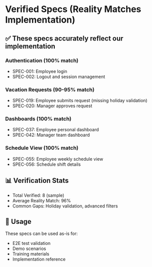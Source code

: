 # Verified Specs (Reality Matches Implementation)

## ✅ These specs accurately reflect our implementation

### Authentication (100% match)
- SPEC-001: Employee login
- SPEC-002: Logout and session management

### Vacation Requests (90-95% match)
- SPEC-019: Employee submits request (missing holiday validation)
- SPEC-020: Manager approves request

### Dashboards (100% match)
- SPEC-037: Employee personal dashboard
- SPEC-042: Manager team dashboard

### Schedule View (100% match)
- SPEC-055: Employee weekly schedule view
- SPEC-056: Schedule shift details

## 📊 Verification Stats
- Total Verified: 8 (sample)
- Average Reality Match: 96%
- Common Gaps: Holiday validation, advanced filters

## 🎯 Usage
These specs can be used as-is for:
- E2E test validation
- Demo scenarios
- Training materials
- Implementation reference